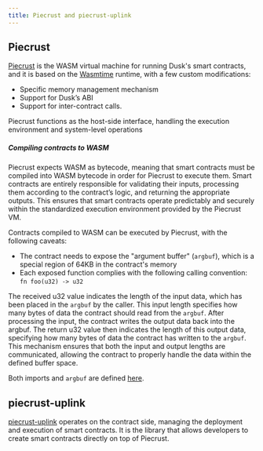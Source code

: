 ```yaml
---
title: Piecrust and piecrust-uplink
---
```


## Piecrust

<a href="https://github.com/dusk-network/piecrust" target="_blank">Piecrust</a> is the WASM virtual machine for running Dusk's smart contracts, and it is based on the [Wasmtime](https://wasmtime.dev) runtime, with a few custom modifications:
- Specific memory management mechanism
- Support for Dusk’s ABI
- Support for inter-contract calls. 

Piecrust functions as the host-side interface, handling the execution environment and system-level operations

##### Compiling contracts to WASM

Piecrust expects WASM as bytecode, meaning that smart contracts must be compiled into WASM bytecode in order for Piecrust to execute them. Smart contracts are entirely responsible for validating their inputs, processing them according to the contract’s logic, and returning the appropriate outputs. This ensures that smart contracts operate predictably and securely within the standardized execution environment provided by the Piecrust VM.

Contracts compiled to WASM can be executed by Piecrust, with the following caveats:
- The contract needs to expose the "argument buffer" (`argbuf`), which is a special region of 64KB in the contract's memory
- Each exposed function complies with the following calling convention: `fn foo(u32) -> u32`

The received u32 value indicates the length of the input data, which has been placed in the `argbuf` by the caller. This input length specifies how many bytes of data the contract should read from the `argbuf`. After processing the input, the contract writes the output data back into the argbuf. The return u32 value then indicates the length of this output data, specifying how many bytes of data the contract has written to the `argbuf`. This mechanism ensures that both the input and output lengths are communicated, allowing the contract to properly handle the data within the defined buffer space.

Both imports and `argbuf` are defined <a href="https://github.com/dusk-network/piecrust/blob/a6814919dc20347dc1571ec64db04e72056b8e31/piecrust-uplink/src/abi/state.rs" target="_blank">here</a>.

## piecrust-uplink

<a href="https://github.com/dusk-network/piecrust/blob/main/piecrust-uplink/README.md" target="_blank">piecrust-uplink</a> operates on the contract side, managing the deployment and execution of smart contracts. It is the library that allows developers to create smart contracts directly on top of Piecrust.
